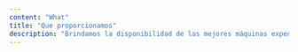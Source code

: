 ```yaml
---
content: "What"
title: "Que proporcionamos"
description: "Brindamos la disponibilidad de las mejores máquinas expendedoras y minimercados a través de alianzas en ubicaciones estratégicas como condominios, estaciones y empresas. También suministramos a estas máquinas los mejores productos elegidos estratégicamente para cada ubicación, responsabilizándonos del mantenimiento y buen funcionamiento de los equipos."
---
```

